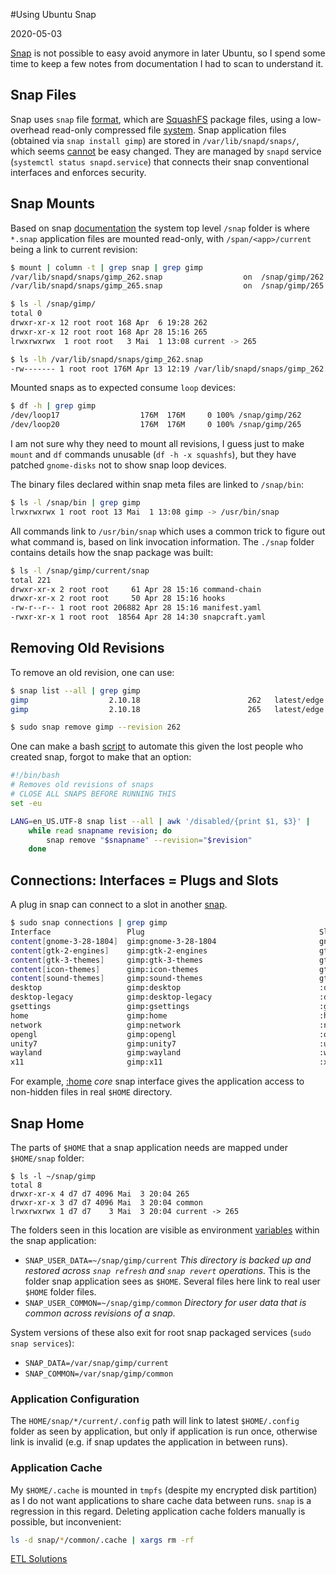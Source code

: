 #Using Ubuntu Snap

2020-05-03

<!--- tags: linux -->

<a href="https://en.wikipedia.org/wiki/Snap_(package_manager)">Snap</a> is not possible to easy avoid anymore in later Ubuntu, so I spend some time to keep a few notes from documentation I had to scan to understand it.

## Snap Files

Snap uses `snap` file [format](https://snapcraft.io/docs/snap-format), which are [SquashFS](https://en.wikipedia.org/wiki/SquashFS) package files, using a low-overhead read-only compressed file [system](https://tldp.org/HOWTO/SquashFS-HOWTO/index.html). Snap application files (obtained via `snap install gimp`) are stored in `/var/lib/snapd/snaps/`, which seems [cannot](https://askubuntu.com/questions/1029562/move-snap-packages-to-another-location-directory) be easy changed. They are managed by `snapd` service (`systemctl status snapd.service`) that connects their snap conventional interfaces and enforces security.

## Snap Mounts

Based on snap [documentation](https://snapcraft.io/docs/system-snap-directory) the system top level `/snap` folder is where `*.snap` application files are mounted read-only, with `/span/<app>/current` being a link to current revision:

```bash
$ mount | column -t | grep snap | grep gimp
/var/lib/snapd/snaps/gimp_262.snap                  on  /snap/gimp/262                   type  squashfs         (ro,nodev,relatime,x-gdu.hide)
/var/lib/snapd/snaps/gimp_265.snap                  on  /snap/gimp/265                   type  squashfs         (ro,nodev,relatime,x-gdu.hide)

$ ls -l /snap/gimp/
total 0
drwxr-xr-x 12 root root 168 Apr  6 19:28 262
drwxr-xr-x 12 root root 168 Apr 28 15:16 265
lrwxrwxrwx  1 root root   3 Mai  1 13:08 current -> 265

$ ls -lh /var/lib/snapd/snaps/gimp_262.snap
-rw------- 1 root root 176M Apr 13 12:19 /var/lib/snapd/snaps/gimp_262.snap
```

Mounted snaps as to expected consume `loop` devices:

```bash
$ df -h | grep gimp
/dev/loop17                  176M  176M     0 100% /snap/gimp/262
/dev/loop20                  176M  176M     0 100% /snap/gimp/265
```

I am not sure why they need to mount all revisions, I guess just to make `mount` and `df` commands unusable (`df -h -x squashfs`), but they have patched `gnome-disks` not to show snap loop devices. 

The binary files declared within snap meta files are linked to `/snap/bin`:

```bash
$ ls -l /snap/bin | grep gimp
lrwxrwxrwx 1 root root 13 Mai  1 13:08 gimp -> /usr/bin/snap
```

All commands link to `/usr/bin/snap` which uses a common trick to figure out what command is, based on link invocation information. The `./snap` folder contains details how the snap package was built:

```bash
$ ls -l /snap/gimp/current/snap
total 221
drwxr-xr-x 2 root root     61 Apr 28 15:16 command-chain
drwxr-xr-x 2 root root     50 Apr 28 15:16 hooks
-rw-r--r-- 1 root root 206882 Apr 28 15:16 manifest.yaml
-rwxr-xr-x 1 root root  18564 Apr 28 14:30 snapcraft.yaml
```

## Removing Old Revisions

To remove an old revision, one can use:

```bash
$ snap list --all | grep gimp
gimp                  2.10.18                        262   latest/edge      snapcrafters  disabled
gimp                  2.10.18                        265   latest/edge      snapcrafters  -

$ sudo snap remove gimp --revision 262
```

One can make a bash [script](https://www.linuxuprising.com/2019/04/how-to-remove-old-snap-versions-to-free.html) to automate this given the lost people who created snap, forgot to make that an option:

```bash
#!/bin/bash
# Removes old revisions of snaps
# CLOSE ALL SNAPS BEFORE RUNNING THIS
set -eu

LANG=en_US.UTF-8 snap list --all | awk '/disabled/{print $1, $3}' |
    while read snapname revision; do
        snap remove "$snapname" --revision="$revision"
    done
```

## Connections: Interfaces = Plugs and Slots

A plug in snap can connect to a slot in another [snap](https://snapcraft.io/docs/snapcraft-interfaces).

```bash
$ sudo snap connections | grep gimp
Interface                 Plug                                       Slot                              Note
content[gnome-3-28-1804]  gimp:gnome-3-28-1804                       gnome-3-28-1804:gnome-3-28-1804   -
content[gtk-2-engines]    gimp:gtk-2-engines                         gtk2-common-themes:gtk-2-engines  -
content[gtk-3-themes]     gimp:gtk-3-themes                          gtk-common-themes:gtk-3-themes    -
content[icon-themes]      gimp:icon-themes                           gtk-common-themes:icon-themes     -
content[sound-themes]     gimp:sound-themes                          gtk-common-themes:sound-themes    -
desktop                   gimp:desktop                               :desktop                          -
desktop-legacy            gimp:desktop-legacy                        :desktop-legacy                   -
gsettings                 gimp:gsettings                             :gsettings                        -
home                      gimp:home                                  :home                             -
network                   gimp:network                               :network                          -
opengl                    gimp:opengl                                :opengl                           -
unity7                    gimp:unity7                                :unity7                           -
wayland                   gimp:wayland                               :wayland                          -
x11                       gimp:x11                                   :x11                              -

```

For example, [:home](https://snapcraft.io/docs/home-interface) *core* snap interface gives the application access to non-hidden files in real `$HOME` directory.

## Snap Home

The parts of `$HOME` that a snap application needs are mapped under `$HOME/snap` folder:

```
$ ls -l ~/snap/gimp
total 8
drwxr-xr-x 4 d7 d7 4096 Mai  3 20:04 265
drwxr-xr-x 3 d7 d7 4096 Mai  3 20:04 common
lrwxrwxrwx 1 d7 d7    3 Mai  3 20:04 current -> 265

```

The folders seen in this location are visible as environment [variables](https://snapcraft.io/docs/environment-variables) within the snap application:

* `SNAP_USER_DATA=~/snap/gimp/current` *This directory is backed up and restored across `snap refresh` and `snap revert` operations.* This is the folder snap application sees as `$HOME`. Several files here link to real user `$HOME` folder files.
* `SNAP_USER_COMMON=~/snap/gimp/common` *Directory for user data that is common across revisions of a snap.*

System versions of these also exit for root snap packaged services (`sudo snap services`):

* `SNAP_DATA=/var/snap/gimp/current`
* `SNAP_COMMON=/var/snap/gimp/common`

### Application Configuration

The `HOME/snap/*/current/.config` path will link to latest `$HOME/.config` folder as seen by application, but only if application is run once, otherwise link is invalid (e.g. if snap updates the application in between runs).

### Application Cache

My `$HOME/.cache` is mounted in `tmpfs` (despite my encrypted disk partition) as I do not want applications to share cache data between runs. `snap` is a regression in this regard. Deleting application cache folders manually is possible, but inconvenient:

```bash
ls -d snap/*/common/.cache | xargs rm -rf
```

<ins class='nfooter'><a rel='next' id='fnext' href='#blog/2019/2019-11-13-ETL-Solutions.md'>ETL Solutions</a></ins>
